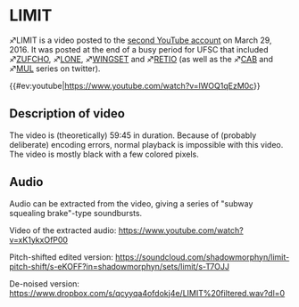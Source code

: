 # LIMIT

♐LIMIT is a video posted to the [second YouTube account](Real_and_Fake_channels "wikilink") on March 29, 2016. It was
posted at the end of a busy period for UFSC that included
♐[ZUFCHO](ZUFCHO "wikilink"), ♐[LONE](LONE "wikilink"),
♐[WINGSET](WINGSET "wikilink") and ♐[RETIO](RETIO "wikilink") (as well
as the ♐[CAB](CAB "wikilink") and ♐[MUL](MUL "wikilink") series on
twitter).

{{\#ev:youtube|<https://www.youtube.com/watch?v=lWOQ1qEzM0c>}}

## Description of video

The video is (theoretically) 59:45 in duration. Because of (probably
deliberate) encoding errors, normal playback is impossible with this
video. The video is mostly black with a few colored pixels.

## Audio

Audio can be extracted from the video, giving a series of "subway
squealing brake"-type soundbursts.

Video of the extracted audio:
<https://www.youtube.com/watch?v=xK1ykxOfP00>

Pitch-shifted edited version:
<https://soundcloud.com/shadowmorphyn/limit-pitch-shift/s-eKOFF?in=shadowmorphyn/sets/limit/s-T7OJJ>

De-noised version:
<https://www.dropbox.com/s/qcyyqa4ofdokj4e/LIMIT%20filtered.wav?dl=0>

